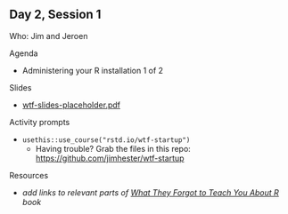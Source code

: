 ## Day 2, Session 1

Who: Jim and Jeroen

Agenda

  * Administering your R installation 1 of 2
  
Slides

  * [wtf-slides-placeholder.pdf](wtf-slides-placeholder.pdf)
  
Activity prompts

  * `usethis::use_course("rstd.io/wtf-startup")`
    - Having trouble? Grab the files in this repo: <https://github.com/jimhester/wtf-startup>

Resources

  * *add links to relevant parts of [What They Forgot to Teach You About R](https://whattheyforgot.org) book*
